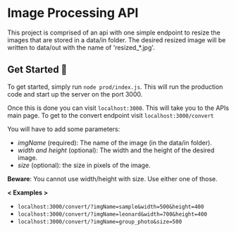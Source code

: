 # Image Processing API

This project is comprised of an api with one simple endpoint to resize the images
that are stored in a data/in folder. The desired resized image will be written to
data/out with the name of 'resized\_\*.jpg'.

## Get Started 🚀

To get started, simply run `node prod/index.js`. This will run the production code
and start up the server on the port 3000.

Once this is done you can visit `localhost:3000`. This will take you to the APIs
main page. To get to the convert endpoint visit `localhost:3000/convert`

You will have to add some parameters:

- _imgName_ (required): The name of the image (in the data/in folder).
- _width and height_ (optional): The width and the height of the desired image.
- _size_ (optional): the size in pixels of the image.

**Beware**: You cannot use width/height with size. Use either one of those.

**< Examples >**

- `localhost:3000/convert/?imgName=sample&width=500&height=400`
- `localhost:3000/convert/?imgName=leonard&width=700&height=400`
- `localhost:3000/convert/?imgName=group_photo&size=500`
